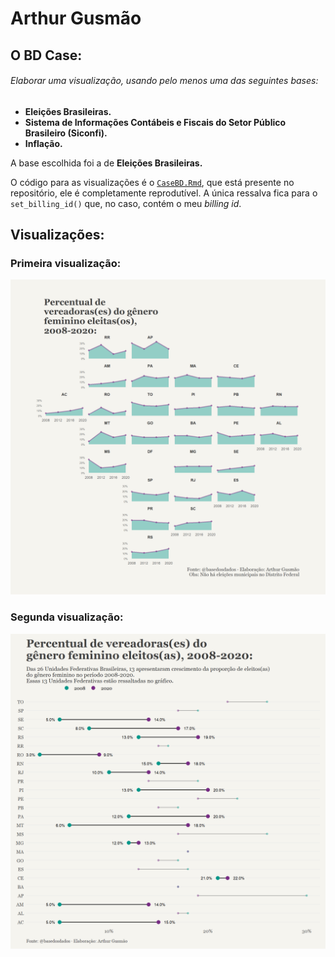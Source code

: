 
<!-- README.md is generated from README.Rmd. Please edit that file -->

# Arthur Gusmão

## O BD Case:

###### Elaborar uma visualização, usando pelo menos uma das seguintes bases:

  - **Eleições Brasileiras.**
  - **Sistema de Informações Contábeis e Fiscais do Setor Público
    Brasileiro (Siconfi).**
  - **Inflação.**

A base escolhida foi a de **Eleições Brasileiras.**

<!-- badges: start -->

<!-- badges: end -->

O código para as visualizações é o
[`CaseBD.Rmd`](https://github.com/arthurfg/bd_case/blob/main/CaseBD.Rmd),
que está presente no repositório, ele é completamente reprodutível. A
única ressalva fica para o `set_billing_id()` que, no caso, contém o
meu *billing id*.

## Visualizações:

### Primeira visualização:

![Alt text](viz1.png)

### Segunda visualização:

![Alt text](viz2.png)

